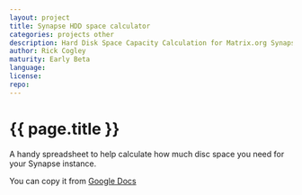 ```yaml
---
layout: project
title: Synapse HDD space calculator
categories: projects other
description: Hard Disk Space Capacity Calculation for Matrix.org Synapse Homeserver
author: Rick Cogley
maturity: Early Beta
language: 
license: 
repo: 
---
```


# {{ page.title }}
A handy spreadsheet to help calculate how much disc space you need for your Synapse instance.

You can copy it from [Google Docs](https://docs.google.com/spreadsheets/d/1clrE4WFT7A5NS5AJUdU-mbDZ9rS9fzl6QEbUFJezo7U/edit#gid=0)
